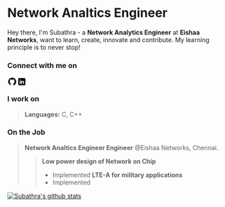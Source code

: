 # Network Analtics Engineer
Hey there, I'm Subathra - a **Network Analytics Engineer** at **Eishaa Networks**, want to learn, create, innovate and contribute. My learning principle is to never stop! 

### Connect with me on
[<img align="left" alt="subathra | Github" width="22px" src="https://github.com/Subathra19/Subathra19/blob/main/icons8-github-48.png" />][Github]
[<img align="left" alt="subathra | LinkedIn" width="22px" src="https://github.com/Subathra19/Subathra19/blob/main/icons8-linkedin-48.png" />][Linkedin]

<br>

### I work on
> **Languages:** C, C++

### On the Job
> **Network Analtics Engineer Engineer** @Eishaa Networks, Chennai.
>>**Low power design of Network on Chip** 
  >> * Implemented
>>**LTE-A for military applications** 
  >> * Implemented


[![Subathra's github stats](https://github-readme-stats.vercel.app/api?username=Subathra19&hide=prs,issues,contribs&show_icons=true&theme=dracula)](https://github.com/anuraghazra/github-readme-stats)

[Github]: https://github.com/Subathra19?tab=repositories
[LinkedIn]: https://www.linkedin.com/in/sri-subathra-devi-b-50735280/
